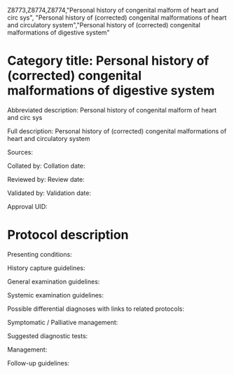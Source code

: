 Z8773,Z8774,Z8774,"Personal history of congenital malform of heart and circ sys", "Personal history of (corrected) congenital malformations of heart and circulatory system","Personal history of (corrected) congenital malformations of digestive system"
# Category title: Personal history of (corrected) congenital malformations of digestive system

Abbreviated description: Personal history of congenital malform of heart and circ sys

Full description: Personal history of (corrected) congenital malformations of heart and circulatory system

Sources:

Collated by:
Collation date:

Reviewed by:
Review date:

Validated by:
Validation date:

Approval UID:

# Protocol description

Presenting conditions:

History capture guidelines:

General examination guidelines:

Systemic examination guidelines:

Possible differential diagnoses with links to related protocols:

Symptomatic / Palliative management:

Suggested diagnostic tests:

Management:

Follow-up guidelines:
